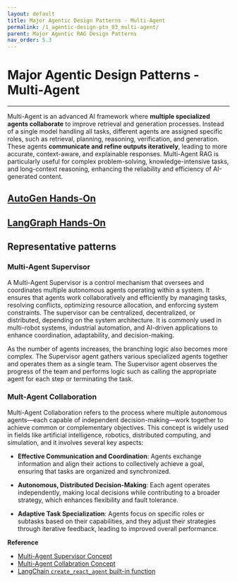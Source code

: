 ```yaml
---
layout: default
title: Major Agentic Design Patterns - Multi-Agent
permalink: /1_agentic-design-ptn_03_multi-agent/
parent: Major Agentic RAG Design Patterns 
nav_order: 5.3
---
```


# Major Agentic Design Patterns - Multi-Agent
---

Multi-Agent is an advanced AI framework where **multiple specialized agents collaborate** to improve retrieval and generation processes. Instead of a single model handling all tasks, different agents are assigned specific roles, such as retrieval, planning, reasoning, verification, and generation. These agents **communicate and refine outputs iteratively**, leading to more accurate, context-aware, and explainable responses. Multi-Agent RAG is particularly useful for complex problem-solving, knowledge-intensive tasks, and long-context reasoning, enhancing the reliability and efficiency of AI-generated content.


## [AutoGen Hands-On](./AutoGen)

## [LangGraph Hands-On](./LangGraph)

## Representative patterns

### Multi-Agent Supervisor

A Multi-Agent Supervisor is a control mechanism that oversees and coordinates multiple autonomous agents operating within a system. It ensures that agents work collaboratively and efficiently by managing tasks, resolving conflicts, optimizing resource allocation, and enforcing system constraints. The supervisor can be centralized, decentralized, or distributed, depending on the system architecture. It is commonly used in multi-robot systems, industrial automation, and AI-driven applications to enhance coordination, adaptability, and decision-making.

As the number of agents increases, the branching logic also becomes more complex. The Supervisor agent gathers various specialized agents together and operates them as a single team. The Supervisor agent observes the progress of the team and performs logic such as calling the appropriate agent for each step or terminating the task.

### Mult-Agent Collaboration

Multi-Agent Collaboration refers to the process where multiple autonomous agents—each capable of independent decision-making—work together to achieve common or complementary objectives. This concept is widely used in fields like artificial intelligence, robotics, distributed computing, and simulation, and it involves several key aspects:

- **Effective Communication and Coordination**:
Agents exchange information and align their actions to collectively achieve a goal, ensuring that tasks are organized and synchronized.

- **Autonomous, Distributed Decision-Making**:
Each agent operates independently, making local decisions while contributing to a broader strategy, which enhances flexibility and fault tolerance.

- **Adaptive Task Specialization**:
Agents focus on specific roles or subtasks based on their capabilities, and they adjust their strategies through iterative feedback, leading to improved overall performance.


**Reference**
- [Multi-Agent Supervisor Concept](https://langchain-ai.github.io/langgraph/concepts/multi_agent/#supervisor)  
- [Multi-Agent Collabration Concept](https://langchain-ai.github.io/langgraph/concepts/multi_agent/#network) 
- [LangChain `create_react_agent` built-in function](https://langchain-ai.github.io/langgraph/reference/prebuilt/#langgraph.prebuilt.chat_agent_executor.create_react_agent)